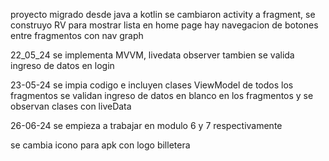 proyecto migrado desde java a kotlin 
se cambiaron activity a fragment, se construyo RV para mostrar lista en home page
hay navegacion de botones entre fragmentos con nav graph

22_05_24 se implementa MVVM, livedata observer tambien se valida ingreso de datos en login 

23-05-24 se impia codigo e incluyen clases ViewModel de todos los fragmentos 
se validan ingreso de datos en blanco en los fragmentos y se observan clases con liveData

26-06-24 se empieza a trabajar en modulo 6 y 7 respectivamente

se cambia icono para apk con logo billetera

